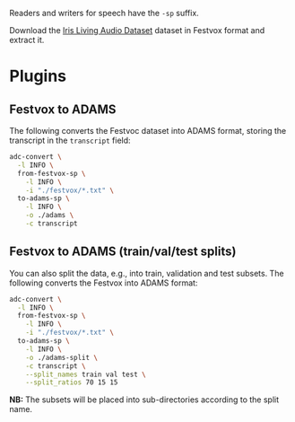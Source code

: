 Readers and writers for speech have the `-sp` suffix.

Download the [Iris Living Audio Dataset](https://datasets.cms.waikato.ac.nz/ufdl/living-audio-datasets/) dataset in Festvox format and extract it.

# Plugins

## Festvox to ADAMS

The following converts the Festvoc dataset into ADAMS format, storing the transcript in the `transcript` field:

```bash
adc-convert \
  -l INFO \
  from-festvox-sp \
    -l INFO \
    -i "./festvox/*.txt" \
  to-adams-sp \
    -l INFO \
    -o ./adams \
    -c transcript
```

## Festvox to ADAMS (train/val/test splits)

You can also split the data, e.g., into train, validation and test subsets.
The following converts the Festvox into ADAMS format:

```bash
adc-convert \
  -l INFO \
  from-festvox-sp \
    -l INFO \
    -i "./festvox/*.txt" \
  to-adams-sp \
    -l INFO \
    -o ./adams-split \
    -c transcript \
    --split_names train val test \
    --split_ratios 70 15 15
```

**NB:** The subsets will be placed into sub-directories according to the split name.
